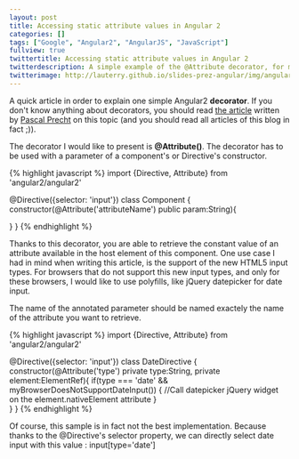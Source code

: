 ```yaml
---
layout: post
title: Accessing static attribute values in Angular 2
categories: []
tags: ["Google", "Angular2", "AngularJS", "JavaScript"]
fullview: true
twittertitle: Accessing static attribute values in Angular 2
twitterdescription: A simple example of the @Attribute decorator, for managing javascript polyfills
twitterimage: http://lauterry.github.io/slides-prez-angular/img/angularjs.png
---
```


A quick article in order to explain one simple Angular2 **decorator**. If you don't know anything about decorators, you should read [the article](http://blog.thoughtram.io/angular/2015/05/03/the-difference-between-annotations-and-decorators.html) written by [Pascal Precht](https://twitter.com/PascalPrecht) on this topic (and you should read all articles of this blog in fact ;)). 

The decorator I would like to present is **@Attribute()**. The decorator has to be used with a parameter of a component's  or Directive's constructor. 

{% highlight javascript %}
import {Directive, Attribute} from 'angular2/angular2'

@Directive({selector: 'input'})
class Component {
   constructor(@Attribute('attributeName') public param:String){
   		
   }
}
{% endhighlight %}

Thanks to this decorator, you are able to retrieve the constant value of an attribute available in the host element of this component. One use case I had in mind when writing this article, is the support of the new HTML5 input types. For browsers that do not support this new input types, and only for these browsers, I would like to use polyfills, like jQuery datepicker for date input.

The name of the annotated parameter should be named exactely the name of the attribute you want to retrieve. 

{% highlight javascript %}
import {Directive, Attribute} from 'angular2/angular2'

@Directive({selector: 'input'})
class DateDirective {
   constructor(@Attribute('type') private type:String, private element:ElementRef){
		if(type === 'date' && myBrowserDoesNotSupportDateInput()) {
		   //Call datepicker jQuery widget on the element.nativeElement attribute
		}   		
   }
}
{% endhighlight %}

Of course, this sample is in fact not the best implementation. Because thanks to the @Directive's selector property, we can directly
select date input with this value : input[type='date']
